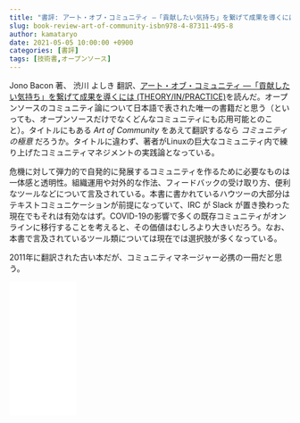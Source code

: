 ```yaml
---
title: "書評: アート・オブ・コミュニティ ―「貢献したい気持ち」を繋げて成果を導くには (THEORY/IN/PRACTICE)"
slug: book-review-art-of-community-isbn978-4-87311-495-8
author: kamataryo
date: 2021-05-05 10:00:00 +0900
categories: [書評]
tags: [技術書,オープンソース]
---
```


Jono Bacon 著、 渋川 よしき 翻訳、[アート・オブ・コミュニティ ―「貢献したい気持ち」を繋げて成果を導くには (THEORY/IN/PRACTICE)](https://www.amazon.co.jp/%E3%82%A2%E3%83%BC%E3%83%88%E3%83%BB%E3%82%AA%E3%83%96%E3%83%BB%E3%82%B3%E3%83%9F%E3%83%A5%E3%83%8B%E3%83%86%E3%82%A3-%E2%80%95%E3%80%8C%E8%B2%A2%E7%8C%AE%E3%81%97%E3%81%9F%E3%81%84%E6%B0%97%E6%8C%81%E3%81%A1%E3%80%8D%E3%82%92%E7%B9%8B%E3%81%92%E3%81%A6%E6%88%90%E6%9E%9C%E3%82%92%E5%B0%8E%E3%81%8F%E3%81%AB%E3%81%AF-THEORY-PRACTICE-Bacon/dp/4873114950)を読んだ。オープンソースのコミュニティ論について日本語で表された唯一の書籍だと思う（といっても、オープンソースだけでなくどんなコミュニティにも応用可能とのこと）。タイトルにもある _Art of Community_ をあえて翻訳するなら _コミュニティの極意_ だろうか。タイトルに違わず、著者がLinuxの巨大なコミュニティ内で練り上げたコミュニティマネジメントの実践論となっている。

危機に対して弾力的で自発的に発展するコミュニティを作るために必要なものは一体感と透明性。組織運用や対外的な作法、フィードバックの受け取り方、便利なツールなどについて言及されている。本書に書かれているハウツーの大部分はテキストコミュニケーションが前提になっていて、IRC が Slack が置き換わった現在でもそれは有効なはず。COVID-19の影響で多くの既存コミュニティがオンラインに移行することを考えると、その価値はむしろより大きいだろう。なお、本書で言及されているツール類については現在では選択肢が多くなっている。

2011年に翻訳された古い本だが、コミュニティマネージャー必携の一冊だと思う。

<iframe style="width:120px;height:240px;" marginwidth="0" marginheight="0" scrolling="no" frameborder="0" src="//rcm-fe.amazon-adsystem.com/e/cm?lt1=_blank&bc1=000000&IS2=1&bg1=FFFFFF&fc1=000000&lc1=0000FF&t=kamataryo09-22&language=ja_JP&o=9&p=8&l=as4&m=amazon&f=ifr&ref=as_ss_li_til&asins=4873114950&linkId=63e2611177358ac4cb59b32c7490faae"></iframe>
